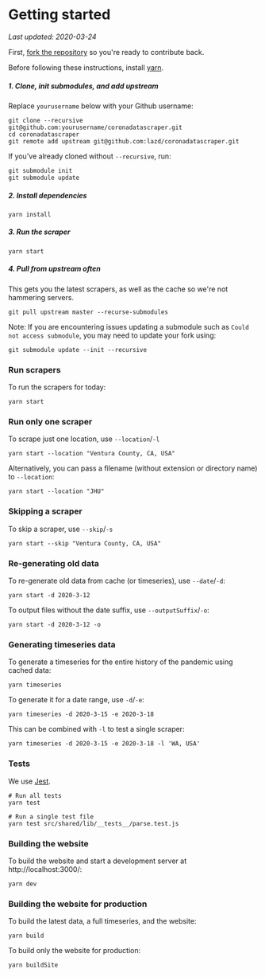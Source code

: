 # Getting started

_Last updated: 2020-03-24_

First, [fork the repository](https://github.com/lazd/coronadatascraper/fork) so you're ready to contribute back.

Before following these instructions, install [yarn](https://classic.yarnpkg.com/en/docs/install/).

##### 1. Clone, init submodules, and add upstream

Replace `yourusername` below with your Github username:

```
git clone --recursive git@github.com:yourusername/coronadatascraper.git
cd coronadatascraper
git remote add upstream git@github.com:lazd/coronadatascraper.git
```

If you've already cloned without `--recursive`, run:

```
git submodule init
git submodule update
```

##### 2. Install dependencies

```
yarn install
```

##### 3. Run the scraper

```
yarn start
```

##### 4. Pull from upstream often

This gets you the latest scrapers, as well as the cache so we're not hammering servers.

```
git pull upstream master --recurse-submodules
```

Note: If you are encountering issues updating a submodule such as `Could not access submodule`, you may need to update your fork using:
```
git submodule update --init --recursive
```

### Run scrapers

To run the scrapers for today:

```
yarn start
```

### Run only one scraper

To scrape just one location, use `--location`/`-l`

```
yarn start --location "Ventura County, CA, USA"
```

Alternatively, you can pass a filename (without extension or directory name) to `--location`:

```
yarn start --location "JHU"
```

### Skipping a scraper

To skip a scraper, use `--skip`/`-s`

```
yarn start --skip "Ventura County, CA, USA"
```

### Re-generating old data

To re-generate old data from cache (or timeseries), use `--date`/`-d`:

```
yarn start -d 2020-3-12
```

To output files without the date suffix, use `--outputSuffix`/`-o`:

```
yarn start -d 2020-3-12 -o
```

### Generating timeseries data

To generate a timeseries for the entire history of the pandemic using cached data:

```
yarn timeseries
```

To generate it for a date range, use `-d`/`-e`:

```
yarn timeseries -d 2020-3-15 -e 2020-3-18
```

This can be combined with `-l` to test a single scraper:

```
yarn timeseries -d 2020-3-15 -e 2020-3-18 -l 'WA, USA'
```

### Tests

We use [Jest](https://jestjs.io/).

    # Run all tests
    yarn test

    # Run a single test file
    yarn test src/shared/lib/__tests__/parse.test.js

### Building the website

To build the website and start a development server at http://localhost:3000/:

```
yarn dev
```


### Building the website for production

To build the latest data, a full timeseries, and the website:

```
yarn build
```

To build only the website for production:

```
yarn buildSite
```
